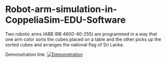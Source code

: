 # Robot-arm-simulation-in-CoppeliaSim-EDU-Software
Two robotic arms (ABB IRB 4600-40-255) are programmed in a way that one arm color sorts the cubes placed on a table and the other picks up the sorted cubes and arranges the national flag of Sri Lanka. 

Demonstration link: 
[![Demonstration](https://user-images.githubusercontent.com/78531263/210128282-e0465bd4-bd61-403e-863c-f12e0dcdd8de.png)](https://youtu.be/-vK-h1N06V0)
